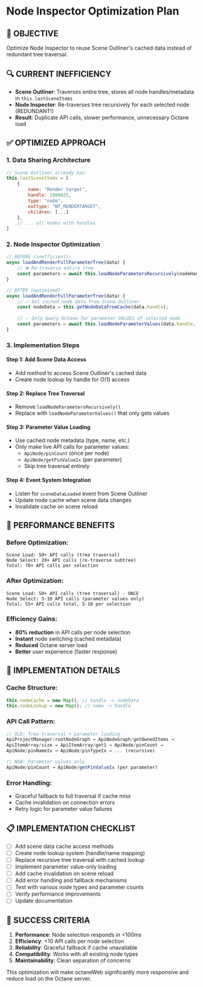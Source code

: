 # Node Inspector Optimization Plan

## 🎯 OBJECTIVE
Optimize Node Inspector to reuse Scene Outliner's cached data instead of redundant tree traversal.

## 🔍 CURRENT INEFFICIENCY
- **Scene Outliner**: Traverses entire tree, stores all node handles/metadata in `this.lastSceneItems`
- **Node Inspector**: Re-traverses tree recursively for each selected node (REDUNDANT!)
- **Result**: Duplicate API calls, slower performance, unnecessary Octane load

## ✅ OPTIMIZED APPROACH

### 1. Data Sharing Architecture
```javascript
// Scene Outliner already has:
this.lastSceneItems = [
    {
        name: "Render target",
        handle: 1000025,
        type: "node", 
        outtype: "NT_RENDERTARGET",
        children: [...]
    },
    // ... all nodes with handles
]
```

### 2. Node Inspector Optimization
```javascript
// BEFORE (inefficient):
async loadAndRenderFullParameterTree(data) {
    // ❌ Re-traverse entire tree
    const parameters = await this.loadNodeParametersRecursively(nodeHandle, 3);
}

// AFTER (optimized):
async loadAndRenderFullParameterTree(data) {
    // ✅ Get cached node data from Scene Outliner
    const nodeData = this.getNodeDataFromCache(data.handle);
    
    // ✅ Only query Octane for parameter VALUES of selected node
    const parameters = await this.loadNodeParameterValues(data.handle, nodeData);
}
```

### 3. Implementation Steps

#### Step 1: Add Scene Data Access
- Add method to access Scene Outliner's cached data
- Create node lookup by handle for O(1) access

#### Step 2: Replace Tree Traversal
- Remove `loadNodeParametersRecursively()` 
- Replace with `loadNodeParameterValues()` that only gets values

#### Step 3: Parameter Value Loading
- Use cached node metadata (type, name, etc.)
- Only make live API calls for parameter values:
  - `ApiNode/pinCount` (once per node)
  - `ApiNode/getPinValueIx` (per parameter)
  - Skip tree traversal entirely

#### Step 4: Event System Integration
- Listen for `sceneDataLoaded` event from Scene Outliner
- Update node cache when scene data changes
- Invalidate cache on scene reload

## 🚀 PERFORMANCE BENEFITS

### Before Optimization:
```
Scene Load: 50+ API calls (tree traversal)
Node Select: 20+ API calls (re-traverse subtree)
Total: 70+ API calls per selection
```

### After Optimization:
```
Scene Load: 50+ API calls (tree traversal) - ONCE
Node Select: 5-10 API calls (parameter values only)
Total: 55+ API calls total, 5-10 per selection
```

### Efficiency Gains:
- **80% reduction** in API calls per node selection
- **Instant** node switching (cached metadata)
- **Reduced** Octane server load
- **Better** user experience (faster response)

## 🔧 IMPLEMENTATION DETAILS

### Cache Structure:
```javascript
this.nodeCache = new Map(); // handle -> nodeData
this.nodeLookup = new Map(); // name -> handle
```

### API Call Pattern:
```javascript
// OLD: Tree traversal + parameter loading
ApiProjectManager/rootNodeGraph → ApiNodeGraph/getOwnedItems → 
ApiItemArray/size → ApiItemArray/get1 → ApiNode/pinCount → 
ApiNode/pinNameIx → ApiNode/pinTypeIx → ... (recursive)

// NEW: Parameter values only
ApiNode/pinCount → ApiNode/getPinValueIx (per parameter)
```

### Error Handling:
- Graceful fallback to full traversal if cache miss
- Cache invalidation on connection errors
- Retry logic for parameter value failures

## 📋 IMPLEMENTATION CHECKLIST

- [ ] Add scene data cache access methods
- [ ] Create node lookup system (handle/name mapping)
- [ ] Replace recursive tree traversal with cached lookup
- [ ] Implement parameter value-only loading
- [ ] Add cache invalidation on scene reload
- [ ] Add error handling and fallback mechanisms
- [ ] Test with various node types and parameter counts
- [ ] Verify performance improvements
- [ ] Update documentation

## 🎯 SUCCESS CRITERIA

1. **Performance**: Node selection responds in <100ms
2. **Efficiency**: <10 API calls per node selection
3. **Reliability**: Graceful fallback if cache unavailable
4. **Compatibility**: Works with all existing node types
5. **Maintainability**: Clean separation of concerns

This optimization will make octaneWeb significantly more responsive and reduce load on the Octane server.
